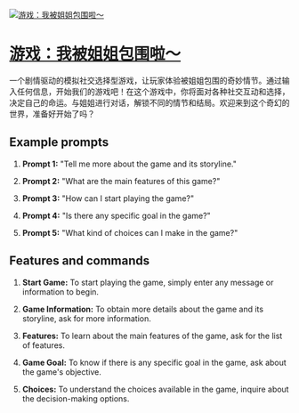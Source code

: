 [![游戏：我被姐姐包围啦～](https://files.oaiusercontent.com/file-gb6C3gJZ8XRVtbGFoAezMSzo?se=2123-10-16T01%3A59%3A49Z&sp=r&sv=2021-08-06&sr=b&rscc=max-age%3D31536000%2C%20immutable&rscd=attachment%3B%20filename%3D4e646cc9-b6db-4b90-a81a-c6ffe0b4ebff.png&sig=li8lAW2AjXTZbETcpegHX%2BW2soXefLBmRNBRu3rXvao%3D)](https://chat.openai.com/g/g-H9nYJZXXB-you-xi-wo-bei-jie-jie-bao-wei-la)

# [游戏：我被姐姐包围啦～](https://chat.openai.com/g/g-H9nYJZXXB-you-xi-wo-bei-jie-jie-bao-wei-la)

一个剧情驱动的模拟社交选择型游戏，让玩家体验被姐姐包围的奇妙情节。通过输入任何信息，开始我们的游戏吧！在这个游戏中，你将面对各种社交互动和选择，决定自己的命运。与姐姐进行对话，解锁不同的情节和结局。欢迎来到这个奇幻的世界，准备好开始了吗？

## Example prompts

1. **Prompt 1:** "Tell me more about the game and its storyline."

2. **Prompt 2:** "What are the main features of this game?"

3. **Prompt 3:** "How can I start playing the game?"

4. **Prompt 4:** "Is there any specific goal in the game?"

5. **Prompt 5:** "What kind of choices can I make in the game?"

## Features and commands

1. **Start Game:** To start playing the game, simply enter any message or information to begin.

2. **Game Information:** To obtain more details about the game and its storyline, ask for more information.

3. **Features:** To learn about the main features of the game, ask for the list of features.

4. **Game Goal:** To know if there is any specific goal in the game, ask about the game's objective.

5. **Choices:** To understand the choices available in the game, inquire about the decision-making options.